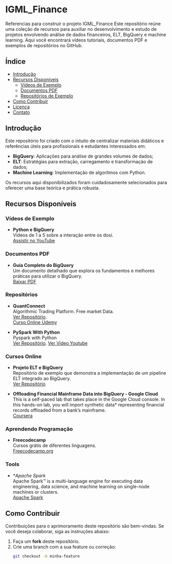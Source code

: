 # IGML_Finance
Referencias para construir o projeto IGML_Finance
Este repositório reúne uma coleção de recursos para auxiliar no desenvolvimento e estudo de projetos envolvendo análise de dados financeiros, ELT, BigQuery e machine learning. Aqui você encontrará vídeos tutoriais, documentos PDF e exemplos de repositórios no GitHub.

## Índice

- [Introdução](#introdução)
- [Recursos Disponíveis](#recursos-disponíveis)
  - [Vídeos de Exemplo](#vídeos-de-exemplo)
  - [Documentos PDF](#documentos-pdf)
  - [Repositórios de Exemplo](#repositórios-de-exemplo)
- [Como Contribuir](#como-contribuir)
- [Licença](#licença)
- [Contato](#contato)

## Introdução

Este repositório foi criado com o intuito de centralizar materiais didáticos e referências úteis para profissionais e estudantes interessados em:
- **BigQuery**: Aplicações para análise de grandes volumes de dados;
- **ELT**: Estratégias para extração, carregamento e transformação de dados;
- **Machine Learning**: Implementação de algoritmos com Python.

Os recursos aqui disponibilizados foram cuidadosamente selecionados para oferecer uma base teórica e prática robusta.

## Recursos Disponíveis

### Vídeos de Exemplo

- **Python e BigQuery**  
  Videos de 1 a 5 sobre a interação entre os dosi.  
  [Assistir no YouTube](https://www.youtube.com/watch?v=0Kseto5BctM)

### Documentos PDF

- **Guia Completo do BigQuery**  
  Um documento detalhado que explora os fundamentos e melhores práticas para utilizar o BigQuery.  
  [Baixar PDF](https://exemplo.com/guia-bigquery.pdf)

### Repositórios

- **QuantConnect**  
  Algorithmic Trading Platform.  Free market Data.  
  [Ver Repositório](https://github.com/QuantConnect).  
  [Curso Online Udemy](https://www.udemy.com/course/the-complete-course-on-coding-trading-bots-using-python/?couponCode=2021PM25)

- **PySpark With Python**  
  Pyspark with Python   
  [Ver Repositório](https://github.com/krishnaik06/Pyspark-With-Python). [Ver Video Youtube](https://www.youtube.com/watch?v=_C8kWso4ne4)
  

### Cursos Online

- **Projeto ELT e BigQuery**  
  Repositório de exemplo que demonstra a implementação de um pipeline ELT integrado ao BigQuery.  
  [Ver Repositório](https://github.com/exemplo/repo1)
  
- **Offloading Financial Mainframe Data into BigQuery - Google Cloud**  
 This is a self-paced lab that takes place in the Google Cloud console. In this hands-on lab, you will import synthetic data* representing financial records offloaded from a bank’s mainframe.   
  [Coursera](https://www.coursera.org/projects/googlecloud-offloading-financial-mainframe-data-into-bigquery-and-elastic-ybzf3)

### Aprendendo Programação  

- **Freecodecamp**  
  Cursos grátis de diferentes linguagens.  
  [Freecodecamp.org](https://www.freecodecamp.org)

### Tools

- **Apache Spark*  
  Apache Spark™ is a multi-language engine for executing data engineering, data science, and machine learning on single-node machines or clusters.  
  [Apache Spark](https://spark.apache.org/)


## Como Contribuir

Contribuições para o aprimoramento deste repositório são bem-vindas. Se você deseja colaborar, siga as instruções abaixo:

1. Faça um **fork** deste repositório.
2. Crie uma branch com a sua feature ou correção:
   ```bash
   git checkout -b minha-feature
